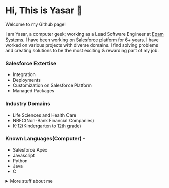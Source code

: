 # Hi, This is Yasar :wave: 

Welcome to my Github page!

I am Yasar, a computer geek; working as a Lead Software Engineer at [Epam Systems](https://www.epam.com/). I have been working on Salesforce platform for 6+ years. I have worked on various projects with diverse domains. I find solving problems and creating  solutions to be the most exciting & rewarding part of my job.

### Salesforce Extertise 
- Integration
- Deployments
- Customization on Salesforce Platform
- Managed Packages

### Industry Domains
- Life Sciences and Health Care
- NBFC(Non-Bank Financial Companies)
- K-12(Kindergarten to 12th grade)

### Known Languages(Computer) - 
- Salesforce Apex
- Javascript
- Python
- Java 
- C

<details>
    <summary>
        More stuff about me
    </summary>

### Profile Visits: 
![visitors](https://visitor-badge.glitch.me/badge?page_id=yasarshaikh.yasarshaikh&left_color=green&right_color=red)

![GitHub stats](https://github-readme-stats.vercel.app/api?username=yasarshaikh&show_icons=true&theme=radical)


</details>